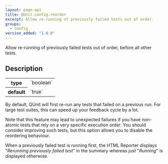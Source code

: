 ```yaml
---
layout: page-api
title: QUnit.config.reorder
excerpt: Allow re-running of previously failed tests out of order.
groups:
  - config
version_added: "1.0.0"
---
```


Allow re-running of previously failed tests out of order, before all other tests.

## Description

<table>
<tr>
  <th>type</th>
  <td markdown="span">`boolean`</td>
</tr>
<tr>
  <th>default</th>
  <td markdown="span">`true`</td>
</tr>
</table>

By default, QUnit will first re-run any tests that failed on a previous run. For large test suites, this can speed up your feedback cycle by a lot.

Note that this feature may lead to unexpected failures if you have non-atomic tests that rely on a very specific execution order. You should consider improving such tests, but this option allows you to disable the reordering behaviour.

When a previously failed test is running first, the HTML Reporter displays "_Rerunning previously failed test_" in the summary whereas just "_Running_" is displayed otherwise.
